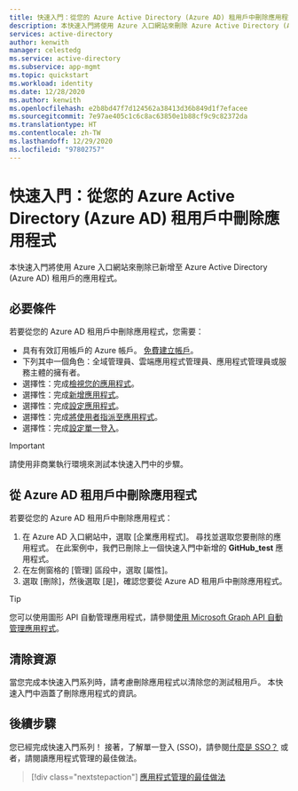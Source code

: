 ```yaml
---
title: 快速入門：從您的 Azure Active Directory (Azure AD) 租用戶中刪除應用程式
description: 本快速入門將使用 Azure 入口網站來刪除 Azure Active Directory (Azure AD) 租用戶中的應用程式。
services: active-directory
author: kenwith
manager: celestedg
ms.service: active-directory
ms.subservice: app-mgmt
ms.topic: quickstart
ms.workload: identity
ms.date: 12/28/2020
ms.author: kenwith
ms.openlocfilehash: e2b8bd47f7d124562a38413d36b849d1f7efacee
ms.sourcegitcommit: 7e97ae405c1c6c8ac63850e1b88cf9c9c82372da
ms.translationtype: HT
ms.contentlocale: zh-TW
ms.lasthandoff: 12/29/2020
ms.locfileid: "97802757"
---
```

# <a name="quickstart-delete-an-application-from-your-azure-active-directory-azure-ad-tenant"></a>快速入門：從您的 Azure Active Directory (Azure AD) 租用戶中刪除應用程式

本快速入門將使用 Azure 入口網站來刪除已新增至 Azure Active Directory (Azure AD) 租用戶的應用程式。

## <a name="prerequisites"></a>必要條件

若要從您的 Azure AD 租用戶中刪除應用程式，您需要：

- 具有有效訂用帳戶的 Azure 帳戶。 [免費建立帳戶](https://azure.microsoft.com/free/?WT.mc_id=A261C142F)。
- 下列其中一個角色：全域管理員、雲端應用程式管理員、應用程式管理員或服務主體的擁有者。
- 選擇性：完成[檢視您的應用程式](view-applications-portal.md)。
- 選擇性：完成[新增應用程式](add-application-portal.md)。
- 選擇性：完成[設定應用程式](add-application-portal-configure.md)。
- 選擇性：完成[將使用者指派至應用程式](add-application-portal-assign-users.md)。
- 選擇性：完成[設定單一登入](add-application-portal-setup-sso.md)。

>[!IMPORTANT]
>請使用非商業執行環境來測試本快速入門中的步驟。

## <a name="delete-an-application-from-your-azure-ad-tenant"></a>從 Azure AD 租用戶中刪除應用程式

若要從您的 Azure AD 租用戶中刪除應用程式：

1. 在 Azure AD 入口網站中，選取 [企業應用程式]。 尋找並選取您要刪除的應用程式。 在此案例中，我們已刪除上一個快速入門中新增的 **GitHub_test** 應用程式。
1. 在左側窗格的 [管理] 區段中，選取 [屬性]。
1. 選取 [刪除]，然後選取 [是]，確認您要從 Azure AD 租用戶中刪除應用程式。

> [!TIP]
> 您可以使用圖形 API 自動管理應用程式，請參閱[使用 Microsoft Graph API 自動管理應用程式](/graph/application-saml-sso-configure-api)。

## <a name="clean-up-resources"></a>清除資源

當您完成本快速入門系列時，請考慮刪除應用程式以清除您的測試租用戶。 本快速入門中涵蓋了刪除應用程式的資訊。

## <a name="next-steps"></a>後續步驟

您已經完成快速入門系列！ 接著，了解單一登入 (SSO)，請參閱[什麼是 SSO？](what-is-single-sign-on.md) 或者，請閱讀應用程式管理的最佳做法。
> [!div class="nextstepaction"]
> [應用程式管理的最佳做法](application-management-fundamentals.md)
